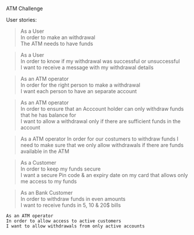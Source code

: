 ATM Challenge

User stories:

>As a User       
>In order to make an withdrawal      
>The ATM needs to have funds

>As a User               
>In order to know if my withdrawal was successful or unsuccessful              
>I want to receive a message with my withdrawal details

>As an ATM operator          
>In order for the right person to make a withdrawal            
>I want each person to have an separate account

>As an ATM operator           
>In order to ensure that an Acccount holder can only withdraw funds that he has balance for           
>I want to allow a withdrawal only if there are sufficient funds in the account

>As a ATM operator
>In order for our costumers to withdraw funds
>I need to make sure that we only allow withdrawals if there are funds available in the ATM 

>As a Customer              
>In order to keep my funds secure             
>I want a secure Pin code & an expiry date on my card that allows only me access to my funds

>As an Bank Customer    
>In order to withdraw funds in even amounts  
>I want to receive funds in 5, 10 & 20$ bills

```
As an ATM operator             
In order to allow access to active customers             
I want to allow withdrawals from only active accounts
```